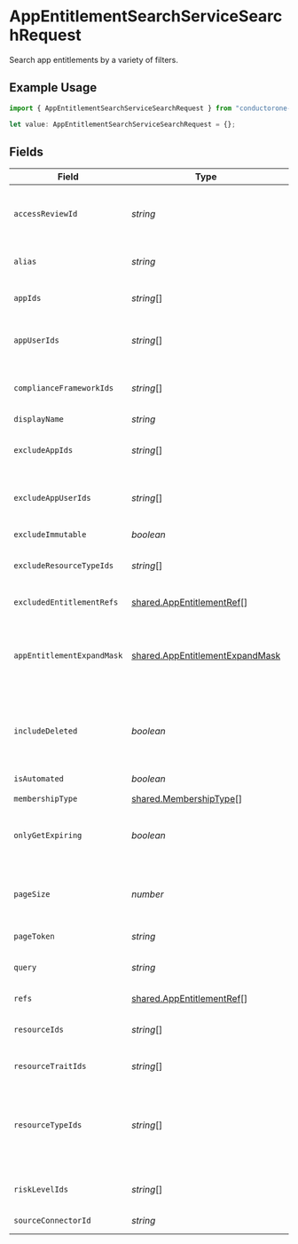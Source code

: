 # AppEntitlementSearchServiceSearchRequest

Search app entitlements by a variety of filters.

## Example Usage

```typescript
import { AppEntitlementSearchServiceSearchRequest } from "conductorone-sdk-typescript/sdk/models/shared";

let value: AppEntitlementSearchServiceSearchRequest = {};
```

## Fields

| Field                                                                                                                                       | Type                                                                                                                                        | Required                                                                                                                                    | Description                                                                                                                                 |
| ------------------------------------------------------------------------------------------------------------------------------------------- | ------------------------------------------------------------------------------------------------------------------------------------------- | ------------------------------------------------------------------------------------------------------------------------------------------- | ------------------------------------------------------------------------------------------------------------------------------------------- |
| `accessReviewId`                                                                                                                            | *string*                                                                                                                                    | :heavy_minus_sign:                                                                                                                          | Search for app entitlements that are being reviewed as part of this access review campaign.                                                 |
| `alias`                                                                                                                                     | *string*                                                                                                                                    | :heavy_minus_sign:                                                                                                                          | Search for app entitlements that have this alias (exact match).                                                                             |
| `appIds`                                                                                                                                    | *string*[]                                                                                                                                  | :heavy_minus_sign:                                                                                                                          | Search for app entitlements contained in any of these apps.                                                                                 |
| `appUserIds`                                                                                                                                | *string*[]                                                                                                                                  | :heavy_minus_sign:                                                                                                                          | Search for app entitlements that are granted to any of these app user ids.                                                                  |
| `complianceFrameworkIds`                                                                                                                    | *string*[]                                                                                                                                  | :heavy_minus_sign:                                                                                                                          | Search for app entitlements that are part of these compliace frameworks.                                                                    |
| `displayName`                                                                                                                               | *string*                                                                                                                                    | :heavy_minus_sign:                                                                                                                          | The displayName field.                                                                                                                      |
| `excludeAppIds`                                                                                                                             | *string*[]                                                                                                                                  | :heavy_minus_sign:                                                                                                                          | Exclude app entitlements from the results that are in these app IDs.                                                                        |
| `excludeAppUserIds`                                                                                                                         | *string*[]                                                                                                                                  | :heavy_minus_sign:                                                                                                                          | Exclude app entitlements from the results that these app users have granted.                                                                |
| `excludeImmutable`                                                                                                                          | *boolean*                                                                                                                                   | :heavy_minus_sign:                                                                                                                          | The excludeImmutable field.                                                                                                                 |
| `excludeResourceTypeIds`                                                                                                                    | *string*[]                                                                                                                                  | :heavy_minus_sign:                                                                                                                          | The excludeResourceTypeIds field.                                                                                                           |
| `excludedEntitlementRefs`                                                                                                                   | [shared.AppEntitlementRef](../../../sdk/models/shared/appentitlementref.md)[]                                                               | :heavy_minus_sign:                                                                                                                          | The excludedEntitlementRefs field.                                                                                                          |
| `appEntitlementExpandMask`                                                                                                                  | [shared.AppEntitlementExpandMask](../../../sdk/models/shared/appentitlementexpandmask.md)                                                   | :heavy_minus_sign:                                                                                                                          | The app entitlement expand mask allows the user to get additional information when getting responses containing app entitlement views.      |
| `includeDeleted`                                                                                                                            | *boolean*                                                                                                                                   | :heavy_minus_sign:                                                                                                                          | Include deleted app entitlements, this includes app entitlements that have a deleted parent object (app, app resource, app resource type)   |
| `isAutomated`                                                                                                                               | *boolean*                                                                                                                                   | :heavy_minus_sign:                                                                                                                          | The isAutomated field.                                                                                                                      |
| `membershipType`                                                                                                                            | [shared.MembershipType](../../../sdk/models/shared/membershiptype.md)[]                                                                     | :heavy_minus_sign:                                                                                                                          | The membershipType field.                                                                                                                   |
| `onlyGetExpiring`                                                                                                                           | *boolean*                                                                                                                                   | :heavy_minus_sign:                                                                                                                          | Restrict results to only those who have expiring app entitlement user bindings.                                                             |
| `pageSize`                                                                                                                                  | *number*                                                                                                                                    | :heavy_minus_sign:                                                                                                                          | The pageSize where 0 <= pageSize <= 100. Values < 10 will be set to 10. A value of 0 returns the default page size (currently 25)           |
| `pageToken`                                                                                                                                 | *string*                                                                                                                                    | :heavy_minus_sign:                                                                                                                          | The pageToken field.                                                                                                                        |
| `query`                                                                                                                                     | *string*                                                                                                                                    | :heavy_minus_sign:                                                                                                                          | Query the app entitlements with a fuzzy search on display name and description.                                                             |
| `refs`                                                                                                                                      | [shared.AppEntitlementRef](../../../sdk/models/shared/appentitlementref.md)[]                                                               | :heavy_minus_sign:                                                                                                                          | The refs field.                                                                                                                             |
| `resourceIds`                                                                                                                               | *string*[]                                                                                                                                  | :heavy_minus_sign:                                                                                                                          | Search for app entitlements that belongs to these resources.                                                                                |
| `resourceTraitIds`                                                                                                                          | *string*[]                                                                                                                                  | :heavy_minus_sign:                                                                                                                          | The resourceTraitIds field.                                                                                                                 |
| `resourceTypeIds`                                                                                                                           | *string*[]                                                                                                                                  | :heavy_minus_sign:                                                                                                                          | Search for app entitlements that are for items with resources types that have matching names. Example names are "group", "role", and "app". |
| `riskLevelIds`                                                                                                                              | *string*[]                                                                                                                                  | :heavy_minus_sign:                                                                                                                          | Search for app entitlements with these risk levels.                                                                                         |
| `sourceConnectorId`                                                                                                                         | *string*                                                                                                                                    | :heavy_minus_sign:                                                                                                                          | The sourceConnectorId field.                                                                                                                |